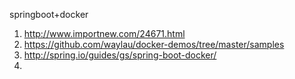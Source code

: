 springboot+docker
1. http://www.importnew.com/24671.html
2. https://github.com/waylau/docker-demos/tree/master/samples
3. http://spring.io/guides/gs/spring-boot-docker/
4. 